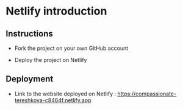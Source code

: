 # Netlify introduction

## Instructions

* Fork the project on your own GitHub account

* Deploy the project on Netlify

## Deployment

* Link to the website deployed on Netlify : [https://compassionate-tereshkova-c8464f.netlify.app
]()

